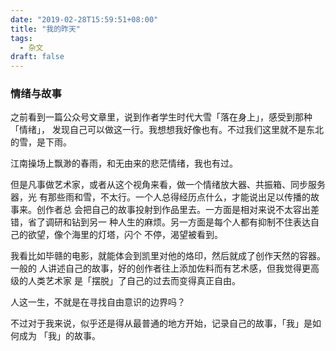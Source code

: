 ```yaml
---
date: "2019-02-28T15:59:51+08:00"
title: "我的昨天"
tags:
  - 杂文
draft: false
---
```


### 情绪与故事

之前看到一篇公众号文章里，说到作者学生时代大雪「落在身上」，感受到那种「情绪」，
发现自己可以做这一行。我想想我好像也有。不过我们这里就不是东北的雪，是下雨。

江南操场上飘渺的春雨，和无由来的悲茫情绪，我也有过。

但是凡事做艺术家，或者从这个视角来看，做一个情绪放大器、共振箱、同步服务器，光
有那些雨和雪，不太行。一个人总得经历点什么，才能说出足以传播的故事来。创作者总
会把自己的故事投射到作品里去。一方面是相对来说不太容出差错，省了调研和钻到另一
种人生的麻烦。另一方面是每个人都有抑制不住表达自己的欲望，像个海里的灯塔，闪个
不停，渴望被看到。

我看比如毕赣的电影，就能体会到凯里对他的烙印，然后就成了创作天然的容器。一般的
人讲述自己的故事，好的创作者往上添加佐料而有艺术感，但我觉得更高级的人类艺术家
是「摆脱」了自己的过去而变得真正自由。

人这一生，不就是在寻找自由意识的边界吗？

不过对于我来说，似乎还是得从最普通的地方开始，记录自己的故事，「我」是如何成为
「我」的故事。
